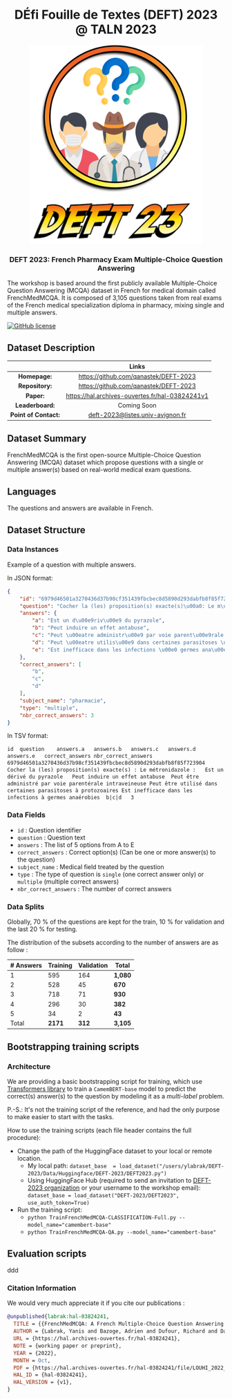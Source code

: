 <h1 align="center">DÉfi Fouille de Textes (DEFT) 2023 @ TALN 2023</h1>

<p align="center">
  <img width="400" src="./logo.png">
</p>

<h3 align="center">DEFT 2023: French Pharmacy Exam Multiple-Choice Question Answering</h3>

The workshop is based around the first publicly available Multiple-Choice Question Answering (MCQA) dataset in French for medical domain called FrenchMedMCQA. It is composed of 3,105 questions taken from real exams of the French medical specialization diploma in pharmacy, mixing  single  and multiple answers.

[![GitHub license](https://img.shields.io/badge/License-Apache_2.0-blue.svg)](https://opensource.org/licenses/Apache-2.0)

## Dataset Description

|                        | Links                                               | 
| :--------------------: |:---------------------------------------------------:|
| **Homepage:**          |  https://github.com/qanastek/DEFT-2023              | 
| **Repository:**        |  https://github.com/qanastek/DEFT-2023              | 
| **Paper:**             |  https://hal.archives-ouvertes.fr/hal-03824241v1    | 
| **Leaderboard:**       |  Coming Soon                                        |
| **Point of Contact:**  |  [deft-2023@listes.univ-avignon.fr](mailto:deft-2023@listes.univ-avignon.fr)|

## Dataset Summary

FrenchMedMCQA is the first open-source Multiple-Choice Question Answering (MCQA) dataset which propose questions with a single or multiple answer(s) based on real-world medical exam questions.

## Languages

The questions and answers are available in French.

## Dataset Structure

### Data Instances

Example of a question with multiple answers.

In JSON format:

```json
{
    "id": "6979d46501a3270436d37b98cf351439fbcbec8d5890d293dabfb8f85f723904",
    "question": "Cocher la (les) proposition(s) exacte(s)\u00a0: Le m\u00e9tronidazole\u00a0:",
    "answers": {
        "a": "Est un d\u00e9riv\u00e9 du pyrazole",
        "b": "Peut induire un effet antabuse",
        "c": "Peut \u00eatre administr\u00e9 par voie parent\u00e9rale intraveineuse",
        "d": "Peut \u00eatre utilis\u00e9 dans certaines parasitoses \u00e0 protozoaires",
        "e": "Est inefficace dans les infections \u00e0 germes ana\u00e9robies"
    },
    "correct_answers": [
        "b",
        "c",
        "d"
    ],
    "subject_name": "pharmacie",
    "type": "multiple",
    "nbr_correct_answers": 3
}
```

In TSV format:

```plain
id	question	answers.a	answers.b	answers.c	answers.d	answers.e	correct_answers	nbr_correct_answers
6979d46501a3270436d37b98cf351439fbcbec8d5890d293dabfb8f85f723904	Cocher la (les) proposition(s) exacte(s) : Le métronidazole :	Est un dérivé du pyrazole	Peut induire un effet antabuse	Peut être administré par voie parentérale intraveineuse	Peut être utilisé dans certaines parasitoses à protozoaires	Est inefficace dans les infections à germes anaérobies	b|c|d	3
```


### Data Fields

- `id` : Question identifier
- `question` : Question text
- `answers` : The list of 5 options from A to E
- `correct_answers` : Correct option(s) (Can be one or more answer(s) to the question)
- `subject_name` : Medical field treated by the question
- `type` : The type of question is `single` (one correct answer only) or `multiple` (multiple correct answers)
- `nbr_correct_answers` : The number of correct answers

### Data Splits

Globally, 70 % of the questions are kept for the train, 10 % for validation and the last 20 % for testing.

The distribution of the subsets according to the number of answers are as follow :

| # Answers | Training   | Validation | Total     |
| --------- | ---------- | ---------- | --------- |
| 1         | 595        | 164        | **1,080** |
| 2         | 528        | 45         | **670**   |
| 3         | 718        | 71         | **930**   |
| 4         | 296        | 30         | **382**   |
| 5         | 34         | 2          | **43**    |
| Total     | **2171**   | **312**    | **3,105** |



## Bootstrapping training scripts

### Architecture

We are providing a basic bootstrapping script for training, which use [Transformers library](https://huggingface.co/docs/transformers/index) to train a `CamemBERT-base` model to predict the correct(s) answer(s) to the question by modeling it as a *multi-label* problem.

P.-S.: It's not the training script of the reference, and had the only purpose to make easier to start with the tasks.

How to use the training scripts (each file header contains the full procedure):
- Change the path of the HuggingFace dataset to your local or remote location.
   - My local path: `dataset_base  = load_dataset("/users/ylabrak/DEFT-2023/Data/Huggingface/DEFT-2023/DEFT2023.py")`
   - Using HuggingFace Hub (required to send an invitation to [DEFT-2023 organization](https://huggingface.co/DEFT-2023) or your username to the workshop email): `dataset_base = load_dataset("DEFT-2023/DEFT2023", use_auth_token=True)`
- Run the training script:
   - `python TrainFrenchMedMCQA-CLASSIFICATION-Full.py --model_name="camembert-base"`
   - `python TrainFrenchMedMCQA-QA.py --model_name="camembert-base"`

## Evaluation scripts

ddd

### Citation Information

We would very much appreciate it if you cite our publications :

```bibtex
@unpublished{labrak:hal-03824241,
  TITLE = {{FrenchMedMCQA: A French Multiple-Choice Question Answering Dataset for Medical domain}},
  AUTHOR = {Labrak, Yanis and Bazoge, Adrien and Dufour, Richard and Daille, B{\'e}atrice and Gourraud, Pierre-Antoine and Morin, Emmanuel and Rouvier, Mickael},
  URL = {https://hal.archives-ouvertes.fr/hal-03824241},
  NOTE = {working paper or preprint},
  YEAR = {2022},
  MONTH = Oct,
  PDF = {https://hal.archives-ouvertes.fr/hal-03824241/file/LOUHI_2022___QA-3.pdf},
  HAL_ID = {hal-03824241},
  HAL_VERSION = {v1},
}
```
